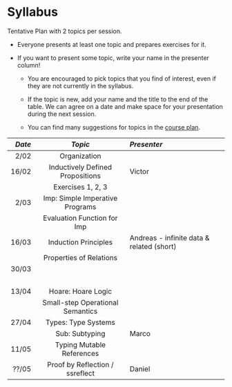 # Syllabus

Tentative Plan with 2 topics per session.

* Everyone presents at least one topic and prepares exercises for it.
* If you want to present some topic, write your name in the presenter column!

  - You are encouraged to pick topics that you find of interest, even if they are not currently in the syllabus.

  - If the topic is new, add your name and the title to the end of the table.
    We can agree on a date and make space for your presentation during the next session.

  - You can find many suggestions for topics in the [course plan](/plan.md).

| *Date*  | *Topic*                          | *Presenter* |
| ------: |:--------------------------------:| :-----------|
|  2/02   | Organization                     |             |
|  16/02  | Inductively Defined Propositions | Victor      |
|         | Exercises 1, 2, 3                |             |
|  2/03   | Imp: Simple Imperative Programs  |             |
|         | Evaluation Function for Imp      |             |
|  16/03  | Induction Principles             | Andreas - infinite data & related (short) |
|         | Properties of Relations          |             |
|  30/03  |                                  |             |
|         |                                  |             |
|  13/04  | Hoare: Hoare Logic               |             |
|         | Small-step Operational Semantics |             |
|  27/04  | Types: Type Systems              |             |
|         | Sub: Subtyping                   | Marco       |
|  11/05  | Typing Mutable References        |             |
|  ??/05  | Proof by Reflection / ssreflect  | Daniel      |
